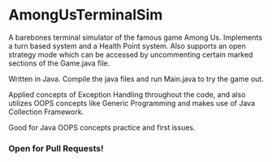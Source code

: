 # AmongUsTerminalSim
A barebones terminal simulator of the famous game Among Us. Implements a turn based system and a Health Point system. Also supports an open strategy mode which can be accessed by uncommenting certain marked sections of the Game.java file.

Written in Java. Compile the java files and run Main.java to try the game out. 

Applied concepts of Exception Handling throughout the code, and also utilizes OOPS concepts like Generic Programming and makes use of Java Collection Framework.

Good for Java OOPS concepts practice and first issues.
### Open for Pull Requests!


